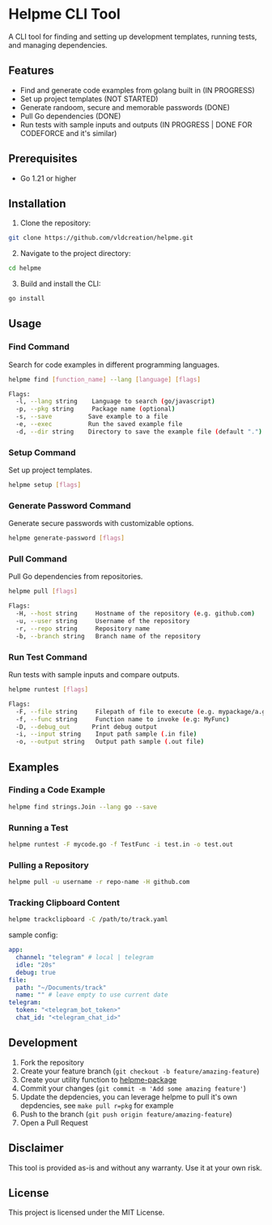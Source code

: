 # Helpme CLI Tool

A CLI tool for finding and setting up development templates, running tests, and managing dependencies.

## Features

- Find and generate code examples from golang built in (IN PROGRESS)
- Set up project templates (NOT STARTED)
- Generate randoom, secure and memorable passwords (DONE)
- Pull Go dependencies (DONE)
- Run tests with sample inputs and outputs (IN PROGRESS | DONE FOR CODEFORCE and it's similar)

## Prerequisites
- Go 1.21 or higher

## Installation
1. Clone the repository:
```bash
git clone https://github.com/vldcreation/helpme.git
```

2. Navigate to the project directory:
```bash
cd helpme
```

3. Build and install the CLI:
```bash
go install
```

## Usage

### Find Command
Search for code examples in different programming languages.

```bash
helpme find [function_name] --lang [language] [flags]

Flags:
  -l, --lang string    Language to search (go/javascript)
  -p, --pkg string     Package name (optional)
  -s, --save          Save example to a file
  -e, --exec          Run the saved example file
  -d, --dir string    Directory to save the example file (default ".")
```

### Setup Command
Set up project templates.

```bash
helpme setup [flags]
```

### Generate Password Command
Generate secure passwords with customizable options.

```bash
helpme generate-password [flags]
```

### Pull Command
Pull Go dependencies from repositories.

```bash
helpme pull [flags]

Flags:
  -H, --host string     Hostname of the repository (e.g. github.com)
  -u, --user string     Username of the repository
  -r, --repo string     Repository name
  -b, --branch string   Branch name of the repository
```

### Run Test Command
Run tests with sample inputs and compare outputs.

```bash
helpme runtest [flags]

Flags:
  -F, --file string     Filepath of file to execute (e.g. mypackage/a.go)
  -f, --func string     Function name to invoke (e.g: MyFunc)
  -D, --debug_out      Print debug output
  -i, --input string    Input path sample (.in file)
  -o, --output string   Output path sample (.out file)
```

## Examples

### Finding a Code Example
```bash
helpme find strings.Join --lang go --save
```

### Running a Test
```bash
helpme runtest -F mycode.go -f TestFunc -i test.in -o test.out
```

### Pulling a Repository
```bash
helpme pull -u username -r repo-name -H github.com
```

### Tracking Clipboard Content
```bash
helpme trackclipboard -C /path/to/track.yaml
```
sample config:
```yaml
app:
  channel: "telegram" # local | telegram
  idle: "20s"
  debug: true
file:
  path: "~/Documents/track"
  name: "" # leave empty to use current date
telegram:
  token: "<telegram_bot_token>"
  chat_id: "<telegram_chat_id>"
```

## Development

1. Fork the repository
2. Create your feature branch (`git checkout -b feature/amazing-feature`)
3. Create your utility function to [helpme-package](https://github.com/vldcreation/helpme-package)
3. Commit your changes (`git commit -m 'Add some amazing feature'`)
4. Update the depdencies, you can leverage helpme to pull it's own depdencies, see ```make pull r=pkg``` for example
5. Push to the branch (`git push origin feature/amazing-feature`)
6. Open a Pull Request

## Disclaimer
This tool is provided as-is and without any warranty. Use it at your own risk.

## License

This project is licensed under the MIT License.